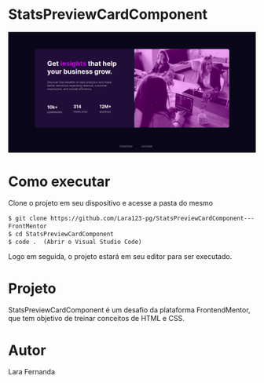 # StatsPreviewCardComponent

![alt text](https://github.com/Lara123-pg/StatsPreviewCardComponent---FrontMentor/blob/main/images/image.png)

# Como executar

Clone o projeto em seu dispositivo e acesse a pasta do mesmo

```
$ git clone https://github.com/Lara123-pg/StatsPreviewCardComponent---FrontMentor
$ cd StatsPreviewCardComponent
$ code .  (Abrir o Visual Studio Code)
```

Logo em seguida, o projeto estará em seu editor para ser executado.

# Projeto

StatsPreviewCardComponent é um desafio da plataforma FrontendMentor, que tem objetivo de treinar conceitos de HTML e CSS.

# Autor

Lara Fernanda


